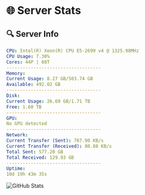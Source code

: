 # 🌐 Server Stats
## 🔍 Server Info
```yaml
CPU: Intel(R) Xeon(R) CPU E5-2699 v4 @ 1325.98MHz
CPU Usage: 7.30%
Cores: 44P | 88T
-----------------------------------
Memory:
Current Usage: 8.27 GB/503.74 GB
Available: 492.02 GB
-----------------------------------
Disk:
Current Usage: 26.69 GB/1.71 TB
Free: 1.60 TB
-----------------------------------
GPU:
No GPU detected
-----------------------------------
Network:
Current Transfer (Sent): 767.90 KB/s
Current Transfer (Received): 80.88 KB/s
Total Sent: 577.20 GB
Total Received: 129.93 GB
-----------------------------------
Uptime:
10d 19h 43m 35s
```
![GitHub Stats](https://img.shields.io/badge/Updated-2025-04-30_12:52:23-blue)